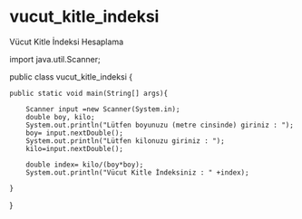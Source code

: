 # vucut_kitle_indeksi
Vücut Kitle İndeksi Hesaplama

import java.util.Scanner;

public class vucut_kitle_indeksi {

    public static void main(String[] args){
    
        Scanner input =new Scanner(System.in);
        double boy, kilo;
        System.out.println("Lütfen boyunuzu (metre cinsinde) giriniz : ");
        boy= input.nextDouble();
        System.out.println("Lütfen kilonuzu giriniz : ");
        kilo=input.nextDouble();

        double index= kilo/(boy*boy);
        System.out.println("Vücut Kitle İndeksiniz : " +index);

    }
}
